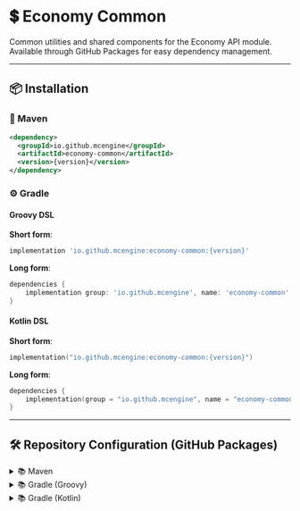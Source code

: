 # 💲 Economy Common

Common utilities and shared components for the Economy API module.  
Available through GitHub Packages for easy dependency management.

---

## 📦 Installation

### 🔧 Maven

```xml
<dependency>
  <groupId>io.github.mcengine</groupId>
  <artifactId>economy-common</artifactId>
  <version>{version}</version>
</dependency>
```

### ⚙️ Gradle

#### Groovy DSL

**Short form**:
```groovy
implementation 'io.github.mcengine:economy-common:{version}'
```

**Long form**:
```groovy
dependencies {
    implementation group: 'io.github.mcengine', name: 'economy-common', version: '{version}'
}
```

#### Kotlin DSL

**Short form**:
```kotlin
implementation("io.github.mcengine:economy-common:{version}")
```

**Long form**:
```kotlin
dependencies {
    implementation(group = "io.github.mcengine", name = "economy-common", version = "{version}")
}
```

---

## 🛠 Repository Configuration (GitHub Packages)

<details>
<summary>📚 Maven</summary>

```xml
<repositories>
  <repository>
    <id>github</id>
    <url>https://maven.pkg.github.com/MCEngine-Common/economy</url>
  </repository>
</repositories>
```
</details>

<details>
<summary>📚 Gradle (Groovy)</summary>

```groovy
repositories {
    maven {
        url = uri("https://maven.pkg.github.com/MCEngine-Common/economy")
    }
}
```
</details>

<details>
<summary>📚 Gradle (Kotlin)</summary>

```kotlin
repositories {
    maven {
        url = uri("https://maven.pkg.github.com/MCEngine-Common/economy")
    }
}
```
</details>
